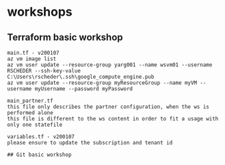 # workshops

## Terraform basic workshop
    main.tf - v200107
    az vm image list
    az vm user update --resource-group yarg001 --name wsvm01 --username RSCHEDER --ssh-key-value C:\Users\rscheder\.ssh\google_compute_engine.pub
    az vm user update --resource-group myResourceGroup --name myVM --username myUsername --password myPassword

    main_partner.tf
    this file only describes the partner configuration, when the ws is performed alone
    this file is different to the ws content in order to fit a usage with only one statefile
        
    variables.tf - v200107
    please ensure to update the subscription and tenant id
    
    ## Git basic workshop